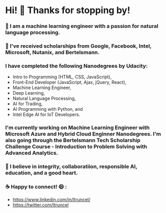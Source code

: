 # Hi! 👋 Thanks for stopping by! 



### 🔭 I am a machine learning engineer with a passion for natural language processing. 

### 🌱 I've received scholarships from Google, Facebook, Intel, Microsoft, Nutanix, and Bertelsmann.  

### I have completed the following Nanodegrees by Udacity: 
- Intro to Programming (HTML, CSS, JavaScript), 
- Front-End Developer (JavaScript, Ajax, jQuery, React), 
- Machine Learning Engineer, 
- Deep Learning, 
- Natural Language Processing, 
- AI for Trading, 
- AI Programming with Python, and 
- Intel Edge AI for IoT Developers. 

### I'm currently working on Machine Learning Engineer with Microsoft Azure and Hybrid Cloud Enginner Nanodegrees.  I'm also going through the Bertelsmann Tech Scholarship Challenge Course - Introduction to Problem Solving with Advanced Analytics.

### :sparkling_heart: I believe in integrity, collaboratiion, responsible AI, education, and a good heart.

### :coffee: Happy to connect! :smile: : 
  - https://www.linkedin.com/in/ltruncel/
  - https://twitter.com/ltruncel


